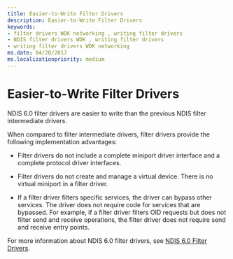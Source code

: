```yaml
---
title: Easier-to-Write Filter Drivers
description: Easier-to-Write Filter Drivers
keywords:
- filter drivers WDK networking , writing filter drivers
- NDIS filter drivers WDK , writing filter drivers
- writing filter drivers WDK networking
ms.date: 04/20/2017
ms.localizationpriority: medium
---
```


# Easier-to-Write Filter Drivers





NDIS 6.0 filter drivers are easier to write than the previous NDIS filter intermediate drivers.

When compared to filter intermediate drivers, filter drivers provide the following implementation advantages:

-   Filter drivers do not include a complete miniport driver interface and a complete protocol driver interfaces.

-   Filter drivers do not create and manage a virtual device. There is no virtual miniport in a filter driver.

-   If a filter driver filters specific services, the driver can bypass other services. The driver does not require code for services that are bypassed. For example, if a filter driver filters OID requests but does not filter send and receive operations, the filter driver does not require send and receive entry points.

For more information about NDIS 6.0 filter drivers, see [NDIS 6.0 Filter Drivers](ndis-filter-drivers.md).

 

 





